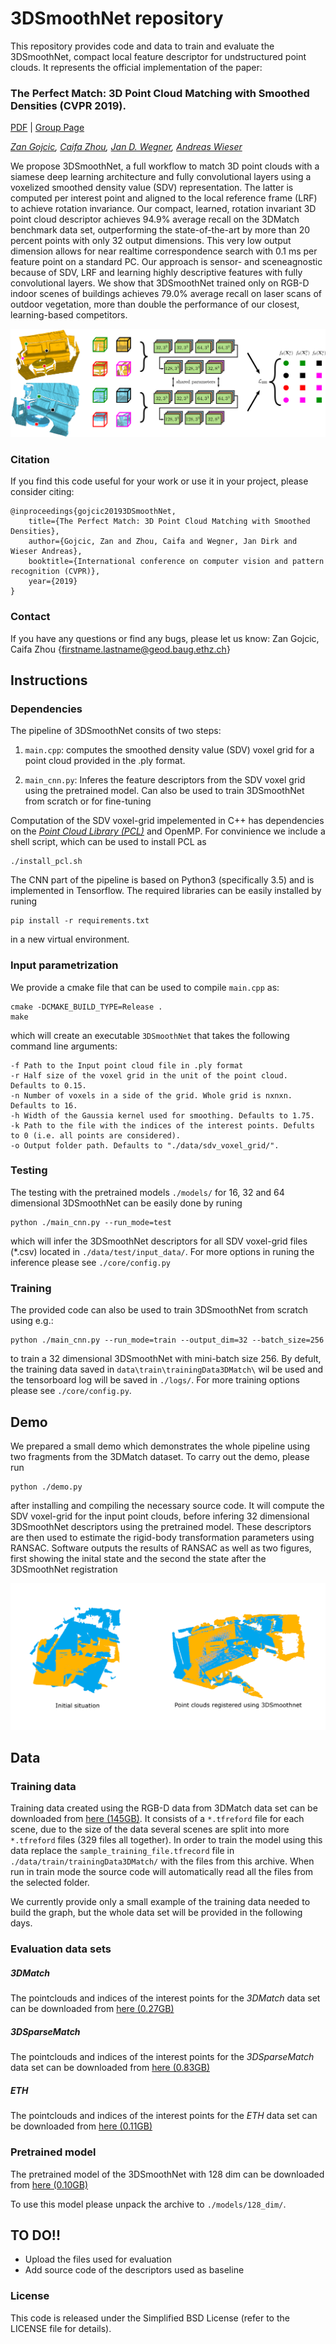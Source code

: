 # 3DSmoothNet repository
This repository provides code and data to train and evaluate the 3DSmoothNet, compact local feature descriptor for undstructured point clouds. It represents the official implementation of the paper:

### The Perfect Match: 3D Point Cloud Matching with Smoothed Densities (CVPR 2019).
[PDF](https://arxiv.org/pdf/1811.06879.pdf) | [Group Page](http://www.gseg.igp.ethz.ch/)

*[Zan Gojcic](https://www.ethz.ch/content/specialinterest/baug/institute-igp/geosensors-and-engineering-geodesy/en/people/scientific-assistance/zan-gojcic.html), [Caifa Zhou](https://www.ethz.ch/content/specialinterest/baug/institute-igp/geosensors-and-engineering-geodesy/en/people/scientific-assistance/caifa-zhou.html), [Jan D. Wegner](http://www.prs.igp.ethz.ch/content/specialinterest/baug/institute-igp/photogrammetry-and-remote-sensing/en/group/people/person-detail.html?persid=186562), [Andreas Wieser](https://www.ethz.ch/content/specialinterest/baug/institute-igp/geosensors-and-engineering-geodesy/en/people/group-head/prof-dr--andreas-wieser.html)*

We propose 3DSmoothNet, a full workflow to match
3D point clouds with a siamese deep learning architecture
and fully convolutional layers using a voxelized smoothed
density value (SDV) representation. The latter is computed per interest point and aligned to the local reference frame (LRF) to achieve rotation invariance. Our compact, learned, rotation invariant 3D point cloud descriptor achieves 94.9% average recall on the 3DMatch benchmark data set, outperforming the state-of-the-art by more than 20 percent points with only 32 output dimensions. This very low output dimension allows for near realtime correspondence search with 0.1 ms per feature point on a standard PC. Our approach is sensor- and sceneagnostic because of SDV, LRF and learning highly descriptive features with fully convolutional layers. We show that 3DSmoothNet trained only on RGB-D indoor scenes
of buildings achieves 79.0% average recall on laser scans
of outdoor vegetation, more than double the performance of our closest, learning-based competitors.

![3DSMoothNet](figures/Network.jpg?raw=true)

### Citation

If you find this code useful for your work or use it in your project, please consider citing:

```shell
@inproceedings{gojcic20193DSmoothNet, 
	title={The Perfect Match: 3D Point Cloud Matching with Smoothed Densities}, 
	author={Gojcic, Zan and Zhou, Caifa and Wegner, Jan Dirk and Wieser Andreas}, 
	booktitle={International conference on computer vision and pattern recognition (CVPR)}, 
	year={2019} 
}
```

### Contact
If you have any questions or find any bugs, please let us know: Zan Gojcic, Caifa Zhou {firstname.lastname@geod.baug.ethz.ch}

## Instructions
### Dependencies
The pipeline of 3DSmoothNet consits of two steps: 

1. `main.cpp`: computes the smoothed density value (SDV) voxel grid for a point cloud provided in the .ply format.

2. `main_cnn.py`: Inferes the feature descriptors from the SDV voxel grid using the pretrained model. Can also be used to train 3DSmoothNet from scratch or for fine-tuning

Computation of the SDV voxel-grid impelemented in C++ has dependencies on the *[Point Cloud Library (PCL)](http://www.pointclouds.org/)* and OpenMP. For convinience we include a shell script, which can be used to install PCL as
```shell
./install_pcl.sh
```

The CNN part of the pipeline is based on Python3 (specifically 3.5) and is implemented in Tensorflow. The required libraries can be easily installed by runing
```shell
pip install -r requirements.txt
```
in a new virtual environment.

### Input parametrization

We provide a cmake file that can be used to compile `main.cpp` as:
```shell
cmake -DCMAKE_BUILD_TYPE=Release .
make
```
which will create an executable `3DSmoothNet` that takes the following command line arguments:

```
-f Path to the Input point cloud file in .ply format
-r Half size of the voxel grid in the unit of the point cloud. Defaults to 0.15.
-n Number of voxels in a side of the grid. Whole grid is nxnxn. Defaults to 16.
-h Width of the Gaussia kernel used for smoothing. Defaults to 1.75.
-k Path to the file with the indices of the interest points. Defults to 0 (i.e. all points are considered).
-o Output folder path. Defaults to "./data/sdv_voxel_grid/".
```

### Testing
The testing with the pretrained models `./models/` for 16, 32 and 64 dimensional 3DSmoothNet can be easily done by runing
```
python ./main_cnn.py --run_mode=test
```
which will infer the 3DSmoothNet descriptors for all SDV voxel-grid files (*.csv) located in `./data/test/input_data/`. For more options in runing the inference please see `./core/config.py`

### Training
The provided code can also be used to train 3DSmoothNet from scratch using e.g.:
```
python ./main_cnn.py --run_mode=train --output_dim=32 --batch_size=256
```
to train a 32 dimensional 3DSmoothNet with mini-batch size 256. By defult, the training data saved in `data\train\trainingData3DMatch\` wil be used and the tensorboard log will be saved in `./logs/`. For more training options please see `./core/config.py`. 


## Demo

We prepared a small demo which demonstrates the whole pipeline using two fragments from the 3DMatch dataset. To carry out the demo, please run 
```
python ./demo.py
```
after installing and compiling the necessary source code. It will compute the SDV voxel-grid for the input point clouds, before infering 32 dimensional 3DSmoothNet descriptors using the pretrained model. These descriptors are then used to estimate the rigid-body transformation parameters using RANSAC. Software outputs the results of RANSAC as well as two figures, first showing the inital state and the second the state after the 3DSmoothNet registration

![3DSMoothNet](figures/demo.png?raw=true)

## Data
### Training data
Training data created using the RGB-D data from 3DMatch data set can be downloaded from [here (145GB)](https://share.phys.ethz.ch/~gsg/3DSmoothNet/training_data/trainingData.rar).
It consists of a `*.tfreford` file for each scene, due to the size of the data several scenes are split into more `*.tfreford` files (329 files all together). In order to train the model using this data replace the `sample_training_file.tfrecord` file in `./data/train/trainingData3DMatch/` with the files from this archive. When run in train mode the source code will automatically read all the files from the selected folder.  
 
We currently provide only a small example of the training data needed to build the graph, but the whole data set will be provided in the following days.

### Evaluation data sets
##### 3DMatch
The pointclouds and indices of the interest points for the *3DMatch* data set can be downloaded from [here (0.27GB)](https://share.phys.ethz.ch/~gsg/3DSmoothNet/data/3DMatch.rar)
##### 3DSparseMatch
The pointclouds and indices of the interest points for the *3DSparseMatch* data set can be downloaded from [here (0.83GB)](https://share.phys.ethz.ch/~gsg/3DSmoothNet/data/3DSparseMatch.rar)
##### ETH
The pointclouds and indices of the interest points for the *ETH* data set can be downloaded from [here (0.11GB)](https://share.phys.ethz.ch/~gsg/3DSmoothNet/data/ETH.rar)

### Pretrained model

The pretrained model of the 3DSmoothNet with 128 dim can be downloaded from [here (0.10GB)](https://share.phys.ethz.ch/~gsg/3DSmoothNet/models/128_dim/3DSmoothNet_model_128_dim.rar)

To use this model please unpack the archive to `./models/128_dim/`. 


## TO DO!!
- Upload the files used for evaluation
- Add source code of the descriptors used as baseline


### License
This code is released under the Simplified BSD License (refer to the LICENSE file for details).
